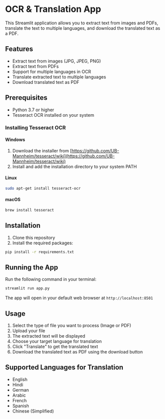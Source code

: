 # OCR & Translation App

This Streamlit application allows you to extract text from images and PDFs, translate the text to multiple languages, and download the translated text as a PDF.

## Features

- Extract text from images (JPG, JPEG, PNG)
- Extract text from PDFs
- Support for multiple languages in OCR
- Translate extracted text to multiple languages
- Download translated text as PDF

## Prerequisites

- Python 3.7 or higher
- Tesseract OCR installed on your system

### Installing Tesseract OCR

#### Windows
1. Download the installer from [https://github.com/UB-Mannheim/tesseract/wiki](https://github.com/UB-Mannheim/tesseract/wiki)
2. Install and add the installation directory to your system PATH

#### Linux
```bash
sudo apt-get install tesseract-ocr
```

#### macOS
```bash
brew install tesseract
```

## Installation

1. Clone this repository
2. Install the required packages:
```bash
pip install -r requirements.txt
```

## Running the App

Run the following command in your terminal:
```bash
streamlit run app.py
```

The app will open in your default web browser at `http://localhost:8501`

## Usage

1. Select the type of file you want to process (Image or PDF)
2. Upload your file
3. The extracted text will be displayed
4. Choose your target language for translation
5. Click "Translate" to get the translated text
6. Download the translated text as PDF using the download button

## Supported Languages for Translation

- English
- Hindi
- German
- Arabic
- French
- Spanish
- Chinese (Simplified) 